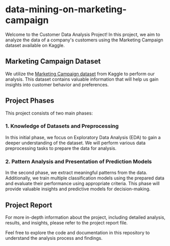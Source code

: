 # data-mining-on-marketing-campaign

Welcome to the Customer Data Analysis Project! In this project, we aim to analyze the data of a company's customers using the Marketing Campaign dataset available on Kaggle.

## Marketing Campaign Dataset
We utilize the [Marketing Campaign dataset](https://www.kaggle.com/datasets/rodsaldanha/arketing-campaign) from Kaggle to perform our analysis. This dataset contains valuable information that will help us gain insights into customer behavior and preferences.

## Project Phases

This project consists of two main phases:

### 1. Knowledge of Datasets and Preprocessing
In this initial phase, we focus on Exploratory Data Analysis (EDA) to gain a deeper understanding of the dataset. We will perform various data preprocessing tasks to prepare the data for analysis.

### 2. Pattern Analysis and Presentation of Prediction Models
In the second phase, we extract meaningful patterns from the data. Additionally, we train multiple classification models using the prepared data and evaluate their performance using appropriate criteria. This phase will provide valuable insights and predictive models for decision-making.

## Project Report
For more in-depth information about the project, including detailed analysis, results, and insights, please refer to the project report file.

Feel free to explore the code and documentation in this repository to understand the analysis process and findings.

